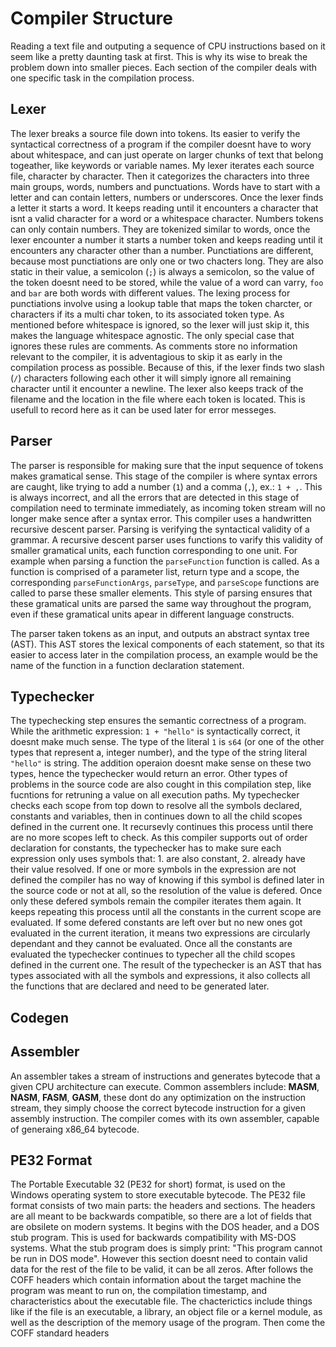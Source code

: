 # Compiler Structure
Reading a text file and outputing a sequence of CPU instructions based on it seem like a pretty daunting task at first. This is why its wise to break the problem down into smaller pieces. Each section of the compiler deals with one specific task in the compilation process.
<!-- TODO: This sounds kinda dumb, maybe rewrite -->

## Lexer
<!-- simple character by character iterating the source file and setting token type by lookup table -->
The lexer breaks a source file down into tokens. Its easier to verify the syntactical correctness of a program if the compiler doesnt have to wory about whitespace, and can just operate on larger chunks of text that belong togeather, like keywords or variable names.
My lexer iterates each source file, character by character. Then it categorizes the characters into three main groups, words, numbers and punctuations. Words have to start with a letter and can contain letters, numbers or underscores. Once the lexer finds a letter it starts a word. It keeps reading until it encounters a character that isnt a valid character for a word or a whitespace character. Numbers tokens can only contain numbers. They are tokenized similar to words, once the lexer encounter a number it starts a number token and keeps reading until it encounters any character other than a number. Punctiations are different, because most punctiations are only one or two chacters long. They are also static in their value, a semicolon (`;`) is always a semicolon, so the value of the token doesnt need to be stored, while the value of a word can varry, `foo` and `bar` are both words with different values. The lexing process for punctiations involve using a lookup table that maps the token charcter, or characters if its a multi char token, to its associated token type. As mentioned before whitespace is ignored, so the lexer will just skip it, this makes the language whitespace agnostic.
The only special case that ignores these rules are comments. As comments store no information relevant to the compiler, it is adventagious to skip it as early in the compilation process as possible. Because of this, if the lexer finds two slash (`/`) characters following each other it will simply ignore all remaining character until it encounter a newline.
The lexer also keeps track of the filename and the location in the file where each token is located. This is usefull to record here as it can be used later for error messeges.

## Parser
<!-- recursive desent parser -->
The parser is responsible for making sure that the input sequence of tokens makes gramatical sense. This stage of the compiler is where syntax errors are caught, like trying to add a number (`1`) and a comma (`,`), ex.: `1 + ,`. This is always incorrect, and all the errors that are detected in this stage of compilation need to terminate immediately, as incoming token stream will no longer make sence after a syntax error.
This compiler uses a handwritten recursive descent parser. Parsing is verifying the syntactical validity of a grammar. A recursive descent parser uses functions to varify this validity of smaller gramatical units, each function corresponding to one unit. For example when parsing a function the `parseFunction` function is called. As a function is comprised of a parameter list, return type and a scope, the corresponding `parseFunctionArgs`, `parseType`, and `parseScope` functions are called to parse these smaller elements. This style of parsing ensures that these gramatical units are parsed the same way throughout the program, even if these gramatical units apear in different language constructs.

The parser taken tokens as an input, and outputs an abstract syntax tree (AST). This AST stores the lexical components of each statement, so that its easier to access later in the compilation process, an example would be the name of the function in a function declaration statement.

## Typechecker
<!-- check each scope top to bottom, constants first, then vars, then evaluate all the child function scopes, detect circular dependencies in constants, out of order declaration -->
The typechecking step ensures the semantic correctness of a program. While the arithmetic expression: `1 + "hello"` is syntactically correct, it doesnt make much sense. The type of the literal `1` is `s64` (or one of the other types that represent a, integer number), and the type of the string literal `"hello"` is string. The addition operaion doesnt make sense on these two types, hence the typechecker would return an error. Other types of problems in the source code are also cought in this compilation step, like fucntions for retruning a value on all execution paths.
My typechecker checks each scope from top down to resolve all the symbols declared, constants and variables, then in continues down to all the child scopes defined in the current one. It recursevly continues this process until there are no more scopes left to check. As this compiler supports out of order declaration for constants, the typechecker has to make sure each expression only uses symbols that: 1. are also constant, 2. already have their value resolved. If one or more symbols in the expression are not defined the compiler has no way of knowing if this symbol is defined later in the source code or not at all, so the resolution of the value is defered. Once only these defered symbols remain the compiler iterates them again. It keeps repeating this process until all the constants in the current scope are evaluated. If some defered constants are left over but no new ones got evaluated in the current iteration, it means two expressions are circularly dependant and they cannot be evaluated. Once all the constants are evaluated the typechecker continues to typecher all the child scopes defined in the current one.
The result of the typechecker is an AST that has types associated with all the symbols and expressions, it also collects all the functions that are declared and need to be generated later.

## Codegen
<!-- the most primitive part on the compiler, dont know what to say -->
## Assembler
<!-- write about x86 encoding -->
An assembler takes a stream of instructions and generates bytecode that a given CPU architecture can execute. Common assemblers include: **MASM**, **NASM**, **FASM**, **GASM**, these dont do any optimization on the instruction stream, they simply choose the correct bytecode instruction for a given assembly instruction.
The compiler comes with its own assembler, capable of generaing x86_64 bytecode.

## PE32 Format
<!-- write about pe format -->
The Portable Executable 32 (PE32 for short) format, is used on the Windows operating system to store executable bytecode.
The PE32 file format consists of two main parts: the headers and sections. The headers are all meant to be backwards compatible, so there are a lot of fields that are obsilete on modern systems.
It begins with the DOS header, and a DOS stub program. This is used for backwards compatibility with MS-DOS systems. What the stub program does is simply print: "This program cannot be run in DOS mode". However this section doesnt need to contain valid data for the rest of the file to be valid, it can be all zeros.
After follows the COFF headers which contain information about the target machine the program was meant to run on, the compilation timestamp, and characteristics about the executable file. The chacterictics include things like if the file is an executable, a library, an object file or a kernel module, as well as the description of the memory usage of the program. Then come the COFF standard headers
